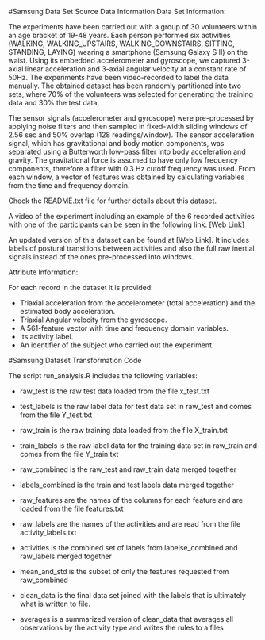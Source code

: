 #Samsung Data Set Source Data Information
Data Set Information:

The experiments have been carried out with a group of 30 volunteers within an age bracket of 19-48 years. Each person performed six activities (WALKING, WALKING_UPSTAIRS, WALKING_DOWNSTAIRS, SITTING, STANDING, LAYING) wearing a smartphone (Samsung Galaxy S II) on the waist. Using its embedded accelerometer and gyroscope, we captured 3-axial linear acceleration and 3-axial angular velocity at a constant rate of 50Hz. The experiments have been video-recorded to label the data manually. The obtained dataset has been randomly partitioned into two sets, where 70% of the volunteers was selected for generating the training data and 30% the test data. 

The sensor signals (accelerometer and gyroscope) were pre-processed by applying noise filters and then sampled in fixed-width sliding windows of 2.56 sec and 50% overlap (128 readings/window). The sensor acceleration signal, which has gravitational and body motion components, was separated using a Butterworth low-pass filter into body acceleration and gravity. The gravitational force is assumed to have only low frequency components, therefore a filter with 0.3 Hz cutoff frequency was used. From each window, a vector of features was obtained by calculating variables from the time and frequency domain.

Check the README.txt file for further details about this dataset. 

A video of the experiment including an example of the 6 recorded activities with one of the participants can be seen in the following link: [Web Link]

An updated version of this dataset can be found at [Web Link]. It includes labels of postural transitions between activities and also the full raw inertial signals instead of the ones pre-processed into windows.


Attribute Information:

For each record in the dataset it is provided: 
- Triaxial acceleration from the accelerometer (total acceleration) and the estimated body acceleration. 
- Triaxial Angular velocity from the gyroscope. 
- A 561-feature vector with time and frequency domain variables. 
- Its activity label. 
- An identifier of the subject who carried out the experiment.






#Samsung Dataset Transformation Code

The script run_analysis.R includes the following variables:

- raw_test is the raw test data loaded from the file x_test.txt
- test_labels is the raw label data for test data set in raw_test and comes from the file Y_test.txt
- raw_train is the raw training data loaded from the file X_train.txt
- train_labels is the raw label data for the training data set in raw_train and comes from the file Y_train.txt

- raw_combined is the raw_test and raw_train data merged together
- labels_combined is the train and test labels data merged together

- raw_features are the names of the columns for each feature and are loaded from the file features.txt
- raw_labels are the names of the activities and are read from the file activity_labels.txt
- activities is the combined set of labels from labelse_combined and raw_labels merged together

- mean_and_std is the subset of only the features requested from raw_combined
- clean_data is the final data set joined with the labels that is ultimately what is written to file.
- averages is a summarized version of clean_data that averages all observations by the activity type and writes the rules to a files
